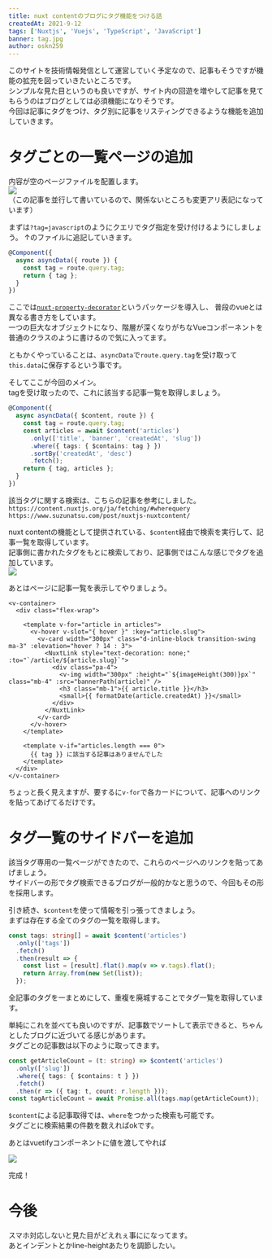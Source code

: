```yaml
---
title: nuxt contentのブログにタグ機能をつける話
createdAt: 2021-9-12
tags: ['Nuxtjs', 'Vuejs', 'TypeScript', 'JavaScript']
banner: tag.jpg
author: oskn259
---
```


このサイトを技術情報発信として運営していく予定なので、記事もそうですが機能の拡充を図っていきたいところです。  
シンプルな見た目というのも良いですが、サイト内の回遊を増やして記事を見てもらうのはブログとしては必須機能になりそうです。  
今回は記事にタグをつけ、タグ別に記事をリスティングできるような機能を追加していきます。  



# タグごとの一覧ページの追加
内容が空のページファイルを配置します。  
<img src="/article/nuxt_content_tag_sidebar/empty_page.png">  
（この記事を並行して書いているので、関係ないところも変更アリ表記になっています）  

まずは`?tag=javascript`のようにクエリでタグ指定を受け付けるようにしましょう。
↑のファイルに追記していきます。

```ts
@Component({
  async asyncData({ route }) {
    const tag = route.query.tag;
    return { tag };
  }
})
```
ここでは[`nuxt-property-decorator`](https://www.npmjs.com/package/nuxt-property-decorator)というパッケージを導入し、
普段のvueとは異なる書き方をしています。  
一つの巨大なオブジェクトになり、階層が深くなりがちなVueコンポーネントを普通のクラスのように書けるので気に入ってます。  

ともかくやっていることは、`asyncData`で`route.query.tag`を受け取って`this.data`に保存するという事です。  

そしてここが今回のメイン。  
tagを受け取ったので、これに該当する記事一覧を取得しましょう。  
```ts
@Component({
  async asyncData({ $content, route }) {
    const tag = route.query.tag;
    const articles = await $content('articles')
      .only(['title', 'banner', 'createdAt', 'slug'])
      .where({ tags: { $contains: tag } })
      .sortBy('createdAt', 'desc')
      .fetch();
    return { tag, articles };
  }
})
```
該当タグに関する検索は、こちらの記事を参考にしました。  
`https://content.nuxtjs.org/ja/fetching/#wherequery`  
`https://www.suzunatsu.com/post/nuxtjs-nuxtcontent/`  

nuxt contentの機能として提供されている、`$content`経由で検索を実行して、記事一覧を取得しています。  
記事側に書かれたタグをもとに検索しており、記事側ではこんな感じでタグを追加しています。  
<img src="/article/nuxt_content_tag_sidebar/article_header.png">  

あとはページに記事一覧を表示してやりましょう。  
```vue
<v-container>
  <div class="flex-wrap">

    <template v-for="article in articles">
      <v-hover v-slot="{ hover }" :key="article.slug">
        <v-card width="300px" class="d-inline-block transition-swing ma-3" :elevation="hover ? 14 : 3">
          <NuxtLink style="text-decoration: none;" :to="`/article/${article.slug}`">
            <div class="pa-4">
              <v-img width="300px" :height="`${imageHeight(300)}px`" class="mb-4" :src="bannerPath(article)" />
              <h3 class="mb-1">{{ article.title }}</h3>
              <small>{{ formatDate(article.createdAt) }}</small>
            </div>
          </NuxtLink>
        </v-card>
      </v-hover>
    </template>

    <template v-if="articles.length === 0">
      {{ tag }} に該当する記事はありませんでした
    </template>
  </div>
</v-container>
```
ちょっと長く見えますが、要するに`v-for`で各カードについて、記事へのリンクを貼ってあげてるだけです。  


# タグ一覧のサイドバーを追加
該当タグ専用の一覧ページができたので、これらのページへのリンクを貼ってあげましょう。  
サイドバーの形でタグ検索できるブログが一般的かなと思うので、今回もその形を採用します。  

引き続き、`$content`を使って情報を引っ張ってきましょう。  
まずは存在する全てのタグの一覧を取得します。  
```ts
const tags: string[] = await $content('articles')
  .only(['tags'])
  .fetch()
  .then(result => {
    const list = [result].flat().map(v => v.tags).flat();
    return Array.from(new Set(list));
  });
```
全記事のタグを一まとめにして、重複を廃城することでタグ一覧を取得しています。  

単純にこれを並べても良いのですが、記事数でソートして表示できると、ちゃんとしたブログに近づいてる感じがあります。  
タグごとの記事数は以下のように取ってきます。  
```ts
const getArticleCount = (t: string) => $content('articles')
  .only(['slug'])
  .where({ tags: { $contains: t } })
  .fetch()
  .then(r => ({ tag: t, count: r.length }));
const tagArticleCount = await Promise.all(tags.map(getArticleCount));
```
`$content`による記事取得では、`where`をつかった検索も可能です。  
タグごとに検索結果の件数を数えればokです。  

あとはvuetifyコンポーネントに値を渡してやれば  

<img src="/article/nuxt_content_tag_sidebar/built.png">  

完成！


# 今後
スマホ対応しないと見た目がどえれぇ事にになってます。  
あとインデントとかline-heightあたりを調節したい。  
